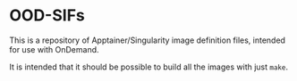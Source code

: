# OOD-SIFs

This is a repository of Apptainer/Singularity image definition files, intended for use with OnDemand.

It is intended that it should be possible to build all the images with just `make`.
